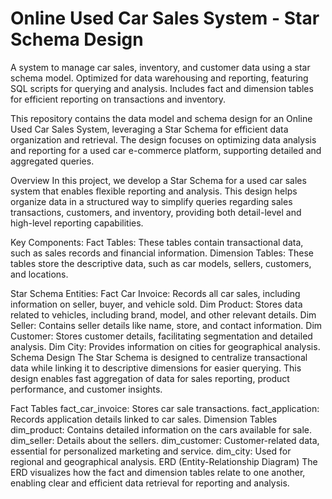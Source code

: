 # Online Used Car Sales System - Star Schema Design
A system to manage car sales, inventory, and customer data using a star schema model. Optimized for data warehousing and reporting, featuring SQL scripts for querying and analysis. Includes fact and dimension tables for efficient reporting on transactions and inventory.

This repository contains the data model and schema design for an Online Used Car Sales System, leveraging a Star Schema for efficient data organization and retrieval. The design focuses on optimizing data analysis and reporting for a used car e-commerce platform, supporting detailed and aggregated queries.

Overview
In this project, we develop a Star Schema for a used car sales system that enables flexible reporting and analysis. This design helps organize data in a structured way to simplify queries regarding sales transactions, customers, and inventory, providing both detail-level and high-level reporting capabilities.

Key Components:
Fact Tables: These tables contain transactional data, such as sales records and financial information.
Dimension Tables: These tables store the descriptive data, such as car models, sellers, customers, and locations.

Star Schema Entities:
Fact Car Invoice: Records all car sales, including information on seller, buyer, and vehicle sold.
Dim Product: Stores data related to vehicles, including brand, model, and other relevant details.
Dim Seller: Contains seller details like name, store, and contact information.
Dim Customer: Stores customer details, facilitating segmentation and detailed analysis.
Dim City: Provides information on cities for geographical analysis.
Schema Design
The Star Schema is designed to centralize transactional data while linking it to descriptive dimensions for easier querying. This design enables fast aggregation of data for sales reporting, product performance, and customer insights.

Fact Tables
fact_car_invoice: Stores car sale transactions.
fact_application: Records application details linked to car sales.
Dimension Tables
dim_product: Contains detailed information on the cars available for sale.
dim_seller: Details about the sellers.
dim_customer: Customer-related data, essential for personalized marketing and service.
dim_city: Used for regional and geographical analysis.
ERD (Entity-Relationship Diagram)
The ERD visualizes how the fact and dimension tables relate to one another, enabling clear and efficient data retrieval for reporting and analysis.

